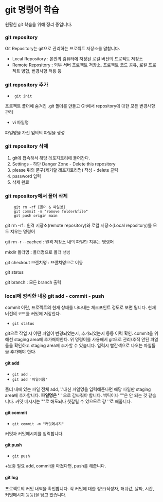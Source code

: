 # git 명령어 학습
원활한 git 학습을 위해 정리 중입니다.

### git repository
Git Repository는 git으로 관리하는 프로젝트 저장소를 말합니다. 
- Local Repository : 본인의 컴퓨터에 저장된 로컬 버전의 프로젝트 저장소
- Remote Repository : 외부 서버 프로젝트 저장소. 프로젝트 코드 공유, 로컬 프로젝트 병합, 변경사항 적용 등 



### git repository 추가

- ``` git init```

프로젝트 폴더에 숨겨진 .git 폴더를 만들고 Git에서 repository에 대한 모든 변경사항 관리

- vi 파일명

파일명을 가진 임의의 파일을 생성




###  git repository 삭제 

1. git에 접속해서 해당 레포지토리에 들어간다. 
2. Settings - 하단 Danger Zone - Delete this repository 
3. please 뒤의 문구(제거할 레포지토리명) 작성 - delete 클릭
4. password 입력
5. 삭제 완료



### git repository에서 폴더 삭제
``` 
	git rm -rf [폴더 & 파일명]
	git commit -m "romove folder&file"
	git push origin main 
```

git rm -rf : 원격 저장소(remote repository)와 로컬 저장소(Local repository)를 모두 지우는 명령어

git rm -r --cached : 원격 저장소 내의 파일만 지우는 명령어



mkdir 폴더명 : 폴더명으로 폴더 생성

git checkout 브랜치명 : 브랜치명으로 이동

git status 

git branch : 모든 branch 출력



### local에 정리한 내용 git add  - commit -  push

commit 이란, 프로젝트의 현재 상태를 나타내는 체크포인트 정도로 보면 됩니다. 현재 버전의 코드를 커밋에 저장한다. 

- ``` git status ```

git으로 작업 시 어떤 파일이 변경되었는지, 추가되었는지 등등 이력 확인. commit을 위해선 staging area에 추가해야한다. 위 명령어를 사용해서 git으로 관리/추적 안된 파일들을 확인하고 staging area에 추가할 수 있습니다.  입력시 빨간색으로 나오는 파일들을 추가해야 한다. 

#### git add

- ```git add . ```
- ```git add '파일이름'```

폴더 내에 있는 파일 전체 add, '.'대신 파일명을 입력해준다면 해당 파일만 staging area에 추가합니다.  **파일명은** **' '** 으로 감싸줘야 합니다. 백틱이나 ""은 안 되는 것 같습니다. 커밋 메시지는 ""로 해도되나 헷갈릴 수 있으므로 걍 ''로 해줍니다. 



#### git commit

- ``` git commit -m "커밋메시지" ```

커밋과 커밋메시지를 입력합니다. 



#### git push

- ``` git push ```

+보충 필요
add, commit을 마쳤다면, push를 해줍니다. 



####  git log

프로젝트의 커밋 내역을 확인합니다. 각 커밋에 대한 정보(작성자, 해쉬값, 날짜, 시간, 커밋메시지 등등)을 담고 있습니다. 
